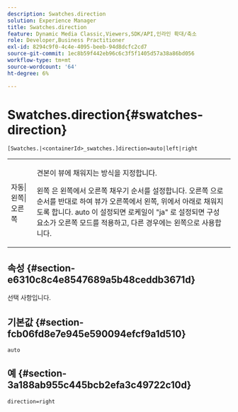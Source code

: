 ```yaml
---
description: Swatches.direction
solution: Experience Manager
title: Swatches.direction
feature: Dynamic Media Classic,Viewers,SDK/API,인라인 확대/축소
role: Developer,Business Practitioner
exl-id: 8294c9f0-4c4e-4095-beeb-94d8dcfc2cd7
source-git-commit: 1ec8b59f442eb96c6c3f5f1405d57a38a86bd056
workflow-type: tm+mt
source-wordcount: '64'
ht-degree: 6%

---
```


# Swatches.direction{#swatches-direction}

`[Swatches.|<containerId>_swatches.]direction=auto|left|right`

<table id="table_8DA8AC17A6FB4EC09DC9384B812D841C"> 
 <tbody> 
  <tr> 
   <td colname="col1"> <p> <span class="codeph"> 자동|왼쪽|오른쪽  </span> </p> </td> 
   <td colname="col2"> <p> 견본이 뷰에 채워지는 방식을 지정합니다. </p> <p> <span class="codeph"> 왼쪽 </span> 은 왼쪽에서 오른쪽 채우기 순서를 설정합니다. <span class="codeph"> 오른쪽 </span> 으로 순서를 반대로 하여 뷰가 오른쪽에서 왼쪽, 위에서 아래로 채워지도록 합니다. <span class="codeph"> auto </span>이 설정되면 로케일이 <span class="codeph"> "ja" </span>로 설정되면 구성 요소가 오른쪽 모드를 적용하고, 다른 경우에는 왼쪽으로 사용합니다. </p> </td> 
  </tr> 
 </tbody> 
</table>

## 속성 {#section-e6310c8c4e8547689a5b48ceddb3671d}

선택 사항입니다.

## 기본값 {#section-fcb06fd8e7e945e590094efcf9a1d510}

`auto`

## 예 {#section-3a188ab955c445bcb2efa3c49722c10d}

`direction=right`
